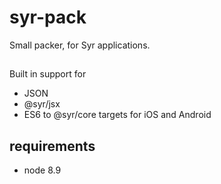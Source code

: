 # syr-pack

Small packer, for Syr applications.

##

Built in support for

* JSON
* @syr/jsx
* ES6 to @syr/core targets for iOS and Android

## requirements

* node 8.9
